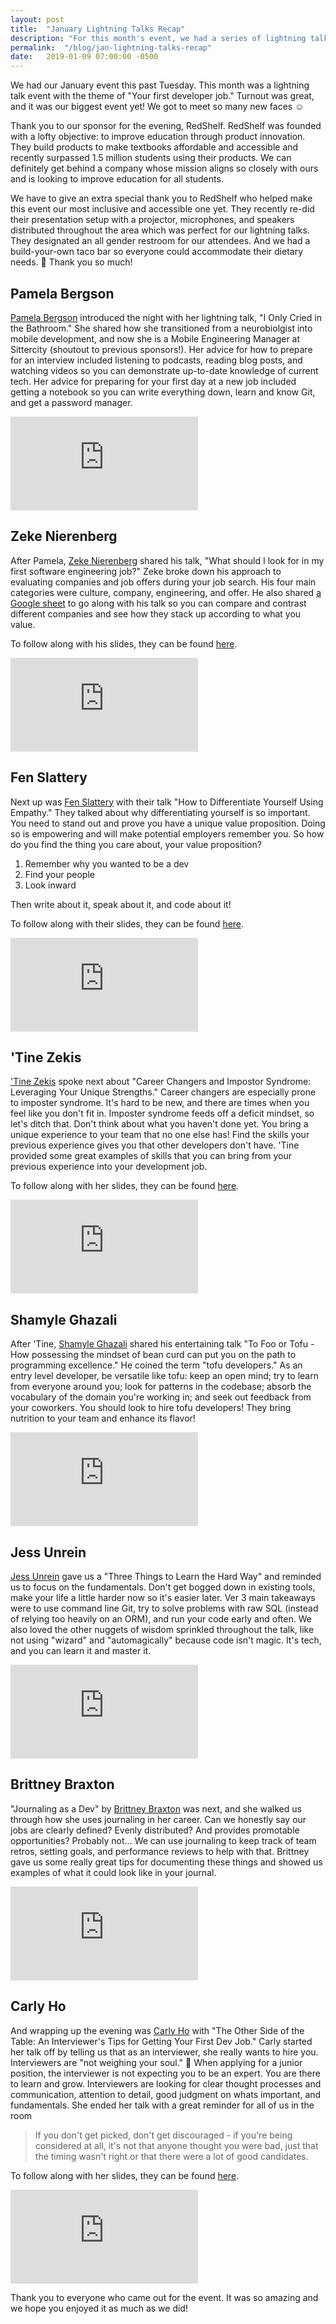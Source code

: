 ```yaml
---
layout: post
title:  "January Lightning Talks Recap"
description: "For this month's event, we had a series of lightning talks around the theme of \"Your first developer job.\" This post recaps the night with links to the video for each talk."
permalink:  "/blog/jan-lightning-talks-recap"
date:   2019-01-09 07:00:00 -0500
---
```


We had our January event this past Tuesday. This month was a lightning talk event with the theme of "Your first developer job." Turnout was great, and it was our biggest event yet! We got to meet so many new faces ☺️

Thank you to our sponsor for the evening, RedShelf. RedShelf was founded with a lofty objective: to improve education through product innovation. They build products to make textbooks affordable and accessible and recently surpassed 1.5 million students using their products. We can definitely get behind a company whose mission aligns so closely with ours and is looking to improve education for all students.

We have to give an extra special thank you to RedShelf who helped make this event our most inclusive and accessible one yet. They recently re-did their presentation setup with a projector, microphones, and speakers distributed throughout the area which was perfect for our lightning talks. They designated an all gender restroom for our attendees. And we had a build-your-own taco bar so everyone could accommodate their dietary needs. 🙌 Thank you so much!

## Pamela Bergson
[Pamela Bergson](https://twitter.com/pamela_bergson) introduced the night with her lightning talk, "I Only Cried in the Bathroom." She shared how she transitioned from a neurobiolgist into mobile development, and now she is a Mobile Engineering Manager at Sittercity (shoutout to previous sponsors!). Her advice for how to prepare for an interview included listening to podcasts, reading blog posts, and watching videos so you can demonstrate up-to-date knowledge of current tech. Her advice for preparing for your first day at a new job included getting a notebook so you can write everything down, learn and know Git, and get a password manager.

<div class="iframe-container">
 <iframe src="https://www.youtube.com/embed/Lm8GAyDdE2M" frameborder="0" allow="accelerometer; autoplay; encrypted-media; gyroscope; picture-in-picture" allowfullscreen></iframe>
</div>

## Zeke Nierenberg
After Pamela, [Zeke Nierenberg](https://twitter.com/ZekeNierenberg) shared his talk, "What should I look for in my first software engineering job?" Zeke broke down his approach to evaluating companies and job offers during your job search. His four main categories were culture, company, engineering, and offer. He also shared [a Google sheet](https://docs.google.com/spreadsheets/d/1Eo_PYHVULAmwdJ-Agj8EX1qoXpveemtIb-6CkYlyVYA/edit?usp=sharing) to go along with his talk so you can compare and contrast different companies and see how they stack up according to what you value.

To follow along with his slides, they can be found [here](/assets/files/blog/OfferScorecard.pdf).

<div class="iframe-container">
  <iframe src="https://www.youtube.com/embed/tSERFkGQWrE" frameborder="0" allow="accelerometer; autoplay; encrypted-media; gyroscope; picture-in-picture" allowfullscreen></iframe>
</div>

## Fen Slattery
Next up was [Fen Slattery](https://twitter.com/sublimemarch) with their talk "How to Differentiate Yourself Using Empathy." They talked about why differentiating yourself is so important. You need to stand out and prove you have a unique value proposition. Doing so is empowering and will make potential employers remember you. So how do you find the thing you care about, your value proposition?

1. Remember why you wanted to be a dev
2. Find your people
3. Look inward

Then write about it, speak about it, and code about it!

To follow along with their slides, they can be found [here](https://speakerdeck.com/sublimemarch/differentiate-yourself-using-empathy).

<div class="iframe-container">
  <iframe src="https://www.youtube.com/embed/wZ93s1a79RY" frameborder="0" allow="accelerometer; autoplay; encrypted-media; gyroscope; picture-in-picture" allowfullscreen></iframe>
</div>

## 'Tine Zekis
['Tine Zekis](https://twitter.com/tinezekis) spoke next about "Career Changers and Impostor Syndrome: Leveraging Your Unique Strengths." Career changers are especially prone to imposter syndrome. It's hard to be new, and there are times when you feel like you don't fit in. Imposter syndrome feeds off a deficit mindset, so let's ditch that. Don't think about what you haven't done yet. You bring a unique experience to your team that no one else has! Find the skills your previous experience gives you that other developers don't have. 'Tine provided some great examples of skills that you can bring from your previous experience into your development job.

To follow along with her slides, they can be found [here](https://speakerdeck.com/tinezekis/career-changers-and-impostor-syndrome-leveraging-your-unique-strengths).

<div class="iframe-container">
  <iframe src="https://www.youtube.com/embed/8o2tt9dt0Lc" frameborder="0" allow="accelerometer; autoplay; encrypted-media; gyroscope; picture-in-picture" allowfullscreen></iframe>
</div>

## Shamyle Ghazali
After 'Tine, [Shamyle Ghazali](https://twitter.com/ShamyleG) shared his entertaining talk "To Foo or Tofu - How possessing the mindset of bean curd can put you on the path to programming excellence." He coined the term "tofu developers." As an entry level developer, be versatile like tofu: keep an open mind; try to learn from everyone around you; look for patterns in the codebase; absorb the vocabulary of the domain you're working in; and seek out feedback from your coworkers. You should look to hire tofu developers! They bring nutrition to your team and enhance its flavor!

<div class="iframe-container">
  <iframe src="https://www.youtube.com/embed/n1Bs3cKp7B8" frameborder="0" allow="accelerometer; autoplay; encrypted-media; gyroscope; picture-in-picture" allowfullscreen></iframe>
</div>

## Jess Unrein
[Jess Unrein](https://twitter.com/thejessleigh) gave us a "Three Things to Learn the Hard Way" and reminded us to focus on the fundamentals. Don't get bogged down in existing tools, make your life a little harder now so it's easier later. Ver 3 main takeaways were to use command line Git, try to solve problems with raw SQL (instead of relying too heavily on an ORM), and run your code early and often. We also loved the other nuggets of wisdom sprinkled throughout the talk, like not using "wizard" and "automagically" because code isn't magic. It's tech, and you can learn it and master it.

<div class="iframe-container">
  <iframe src="https://www.youtube.com/embed/UizFZHz0gqk" frameborder="0" allow="accelerometer; autoplay; encrypted-media; gyroscope; picture-in-picture" allowfullscreen></iframe>
</div>

## Brittney Braxton
"Journaling as a Dev" by [Brittney Braxton](https://twitter.com/mintiiB) was next, and she walked us through how she uses journaling in her career. Can we honestly say our jobs are clearly defined? Evenly distributed? And provides promotable opportunities? Probably not... We can use journaling to keep track of team retros, setting goals, and performance reviews to help with that. Brittney gave us some really great tips for documenting these things and showed us examples of what it could look like in your journal.

<div class="iframe-container">
  <iframe src="https://www.youtube.com/embed/Fumxr_F8DwU" frameborder="0" allow="accelerometer; autoplay; encrypted-media; gyroscope; picture-in-picture" allowfullscreen></iframe>
</div>

## Carly Ho
And wrapping up the evening was [Carly Ho](https://twitter.com/carlymho) with "The Other Side of the Table: An Interviewer's Tips for Getting Your First Dev Job." Carly started her talk off by telling us that as an interviewer, she really wants to hire you. Interviewers are "not weighing your soul." 🙂 When applying for a junior position, the interviewer is not expecting you to be an expert. You are there to learn and grow. Interviewers are looking for clear thought processes and communication, attention to detail, good judgment on whats important, and fundamentals. She ended her talk with a great reminder for all of us in the room

>If you don't get picked, don't get discouraged - if you're being considered at all, it's not that anyone thought you were bad, just that the timing wasn't right or that there were a lot of good candidates.

To follow along with her slides, they can be found [here](https://speakerdeck.com/cmho/the-other-side-of-the-table-an-interviewers-tips-for-getting-your-first-dev-job).

<div class="iframe-container">
  <iframe src="https://www.youtube.com/embed/CfNyIdqsi_I" frameborder="0" allow="accelerometer; autoplay; encrypted-media; gyroscope; picture-in-picture" allowfullscreen></iframe>
</div>

Thank you to everyone who came out for the event. It was so amazing and we hope you enjoyed it as much as we did!
